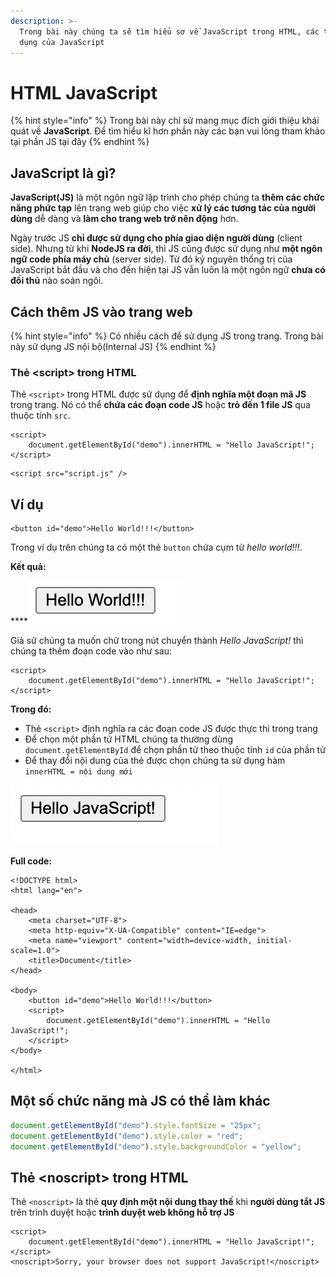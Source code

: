 ```yaml
---
description: >-
  Trong bài này chúng ta sẽ tìm hiểu sơ về JavaScript trong HTML, các thêm và sử
  dụng của JavaScript
---
```


# HTML JavaScript

{% hint style="info" %}
Trong bài này chỉ sử mang mục đích giới thiệu khái quát về **JavaScript**. Để tìm hiểu kĩ hơn phần này các bạn vui lòng tham khảo tại phần JS tại đây
{% endhint %}

## JavaScript là gì?

**JavaScript(JS)** là một ngôn ngữ lập trình cho phép chúng ta **thêm các chức năng phức tạp** lên trang web giúp cho việc **xử lý các tương tác của người dùng** dễ dàng và **làm cho trang web trở nên động** hơn.

Ngày trước JS **chỉ được sử dụng cho phía giao diện người dùng** (client side). Nhưng từ khi **NodeJS ra đời**, thì JS cũng được sử dụng như **một ngôn ngữ code phía máy chủ** (server side). Từ đó kỷ nguyên thống trị của JavaScript bắt đầu và cho đến hiện tại JS vẫn luôn là một ngôn ngữ **chưa có đối thủ** nào soán ngôi.

## Cách thêm JS vào trang web

{% hint style="info" %}
Có nhiều cách để sử dụng JS trong trang. Trong bài này sử dụng JS nội bộ(Internal JS)
{% endhint %}

### Thẻ \<script> trong HTML

Thẻ `<script>` trong HTML được sử dụng để **định nghĩa một đoạn mã JS** trong trang. Nó có thể **chứa các đoạn code JS** hoặc **trỏ đến 1 file JS** qua thuộc tính `src`.

```markup
<script>
    document.getElementById("demo").innerHTML = "Hello JavaScript!";
</script>
```

```markup
<script src="script.js" />
```

## Ví dụ

```markup
<button id="demo">Hello World!!!</button>
```

Trong ví dụ trên chúng ta có một thẻ `button` chứa cụm từ _hello world!!!_.

**Kết quả:**

\*\*\*\*![](<../.gitbook/assets/image (62).png>)

Giả sử chúng ta muốn chữ trong nút chuyển thành _Hello JavaScript!_ thì chúng ta thêm đoạn code vào như sau:

```markup
<script>
    document.getElementById("demo").innerHTML = "Hello JavaScript!";
</script>
```

**Trong đó:**

* Thẻ `<script>` định nghĩa ra các đoạn code JS được thực thi trong trang
* Để chọn một phần tử HTML chúng ta thường dùng `document.getElementById` để chọn phần tử theo thuộc tính `id` của phần tử
* Để thay đổi nội dung của thẻ được chọn chúng ta sử dụng hàm `innerHTML = nội dung mới`

![](<../.gitbook/assets/image (54).png>)

**Full code:**

```markup
<!DOCTYPE html>
<html lang="en">

<head>
    <meta charset="UTF-8">
    <meta http-equiv="X-UA-Compatible" content="IE=edge">
    <meta name="viewport" content="width=device-width, initial-scale=1.0">
    <title>Document</title>
</head>

<body>
    <button id="demo">Hello World!!!</button>
    <script>
        document.getElementById("demo").innerHTML = "Hello JavaScript!";
    </script>
</body>

</html>
```

## Một số chức năng mà JS có thể làm khác

```javascript
document.getElementById("demo").style.fontSize = "25px";
document.getElementById("demo").style.color = "red";
document.getElementById("demo").style.backgroundColor = "yellow";
```

## Thẻ \<noscript> trong HTML

Thẻ `<noscript>` là thẻ **quy định một nội dung thay thế** khi **người dùng tắt JS** trên trình duyệt hoặc **trình duyệt web không hỗ trợ JS**

```markup
<script>
    document.getElementById("demo").innerHTML = "Hello JavaScript!";
</script>
<noscript>Sorry, your browser does not support JavaScript!</noscript>
```
